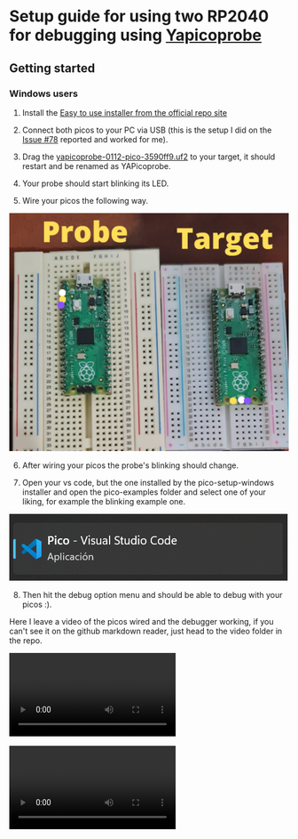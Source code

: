 # Setup guide for using two RP2040 for debugging using [Yapicoprobe](https://github.com/rgrr/yapicoprobe)

## Getting started

### Windows users

1. Install the [Easy to use installer from the official repo site](https://github.com/raspberrypi/pico-setup-windows)

2. Connect both picos to your PC via USB (this is the setup I did on the [Issue #78](https://github.com/raspberrypi/picoprobe/issues/78) reported and worked for me).

3. Drag the [yapicoprobe-0112-pico-3590ff9.uf2](https://github.com/rgrr/yapicoprobe/releases/tag/rg-1.12) to your target, it should restart and be renamed as YAPicoprobe.

4. Your probe should start blinking its LED.

5. Wire your picos the following way.

![Image](./img/wiring_colors.png)

6. After wiring your picos the probe's blinking should change.

7. Open your vs code, but the one installed by the pico-setup-windows installer and open the pico-examples folder and select one of your liking, for example the blinking example one.

![Image](./img/pico_vs_code.png)

8. Then hit the debug option menu and should be able to debug with your picos :).

Here I leave a video of the picos wired and the debugger working, if you can't see it on the github markdown reader, just head to the video folder in the repo.

![picos_wired_video](./video/picos_wired_video.mp4)


![picos_debug_video](./video/pico_debug_video.mp4)
